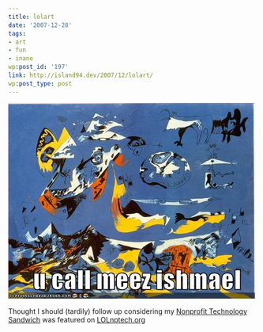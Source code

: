 ```yaml
---
title: lolart
date: '2007-12-28'
tags:
- art
- fun
- inane
wp:post_id: '197'
link: http://island94.dev/2007/12/lolart/
wp:post_type: post
---
```


[ ![funny pictures](2007-12-28-lolart/ucallmeezishmael.jpg) ](http://mine.icanhascheezburger.com/View.aspx?ucallmeezis128433303032993750.jpg)

Thought I should (tardily) follow up considering my [Nonprofit Technology Sandwich](http://island94.org/articles/nonprofit-technology-sandwich) was featured on [LOLnptech.org](http://lolnptech.blogspot.com/2007/08/nonprofit-technology-sandwich-anyone.html)
